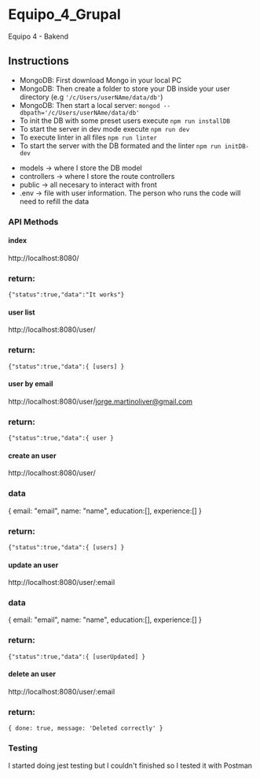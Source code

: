# Equipo_4_Grupal
Equipo 4 - Bakend

## Instructions

- MongoDB: First download Mongo in your local PC
- MongoDB: Then create a folder to store your DB inside your user directory (e.g `'/c/Users/userNAme/data/db'`)
- MongoDB: Then start a local server: `mongod --dbpath='/c/Users/userNAme/data/db'`
- To init the DB with some preset users execute `npm run installDB`
- To start the server in dev mode execute `npm run dev`
- To execute linter in all files `npm run linter`
- To start the server with the DB formated and the linter `npm run initDB-dev`

* models -> where I store the DB model
* controllers -> where I store the route controllers
* public -> all necesary to interact with front
* .env -> file with user information. The person who runs the code will need to refill the data

### API Methods

#### index

http://localhost:8080/

### return:
`{"status":true,"data":"It works"}`

#### user list

http://localhost:8080/user/

### return:
`{"status":true,"data":{ [users] }`

#### user by email

http://localhost:8080/user/jorge.martinoliver@gmail.com

### return:
`{"status":true,"data":{ user }`

#### create an user

http://localhost:8080/user/

### data
{ email: "email", name: "name", education:[], experience:[] }

### return:
`{"status":true,"data":{ [users] }`

#### update an user

http://localhost:8080/user/:email

### data
{ email: "email", name: "name", education:[], experience:[] }

### return:
`{"status":true,"data":{ [userUpdated] }`

#### delete an user

http://localhost:8080/user/:email

### return:
`{ done: true, message: 'Deleted correctly' }`

### Testing

I started doing jest testing but I couldn't finished so I tested it with Postman
